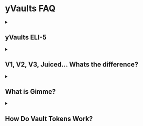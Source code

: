 # yVaults FAQ

<details className="customFaqDetails">

  <summary>

## yVaults ELI-5
  
  </summary>

Yearn Vaults are contracts on the Ethereum blockchain—and the layer2 networks that sit atop it. They allow you to deposit cryptocurrency tokens you own and earn interest on them. When you deposit, your tokens are combined with other depositors' tokens and directed toward interest earning opportunities. How and which opportunities are chosen depends on the *Strategies* used by the vault. You receive a receipt token (aka a Vault Token) that can be used to retrieve your original deposit plus any interest earned.
</details>

<details className="customFaqDetails">

  <summary>

## V1, V2, V3, Juiced... Whats the difference?

  </summary>

So many options! But don't worry, it isn't so complicated.

- V3 are the newest vaults. They are probably your best bet unless you can't find what you are looking for.
- V2 are older vaults, but are still used for Curve and Curve-based pools like Velodrome and Aerodrome.
- V1 vaults are the OG and not supported so you shouldn't even see them anywhere. If you do, or if you need to access funds deposited during defi summer, hop in the discord and let us know. Someone there can help you out. Discord link is above under "Community".
- Juiced Vaults are vaults built to use Ajna, which is a new lending and borrowing protocol. They have their own [front-end](https://juiced.yearn.fi/) and [docs](https://docs.juiced.app/) so check those out. One thing to be aware of is that since Ajna is a lending platform, you may not be able to withdraw funds immediately if there is high borrowing demand.

</details>

<details className="customFaqDetails">

  <summary>

## What is Gimme?

  </summary>

[Gimme](https://gimme.mom/) is a new, easy-to-use front-end focused on making Yearn super simple. It currently supports yVaults on Polygon and Base and will roll out other L2s soon. You can easily zap right into Yearn's single asset V3 vaults and start earning fast!

</details>

<details className="customFaqDetails">

  <summary>

## How Do Vault Tokens Work?

  </summary>

[yVault Tokens](https://docs.yearn.fi/resources/defi-glossary#ytoken) are like a deposit receipt. They represent a user's share of the yVault that they are participating in.

**For example**, if you deposit YFI in a yVault you will receive yvYFI in return. yvYFI would be the yVault Token.

If your yVault generates profit, the share price of your yVault tokens will increase. This happens because more underlying tokens are in the yVault to redeem upon withdrawal.

![image](https://i.imgur.com/3zkSnoE.png)
![image](https://i.imgur.com/yrGEVCr.png)

Once a user's assets are withdrawn from the yVault, their yVault Token will be burned. yVault Tokens are [ERC-20](https://ethereum.org/en/developers/docs/standards/tokens/erc-20/), meaning they can be transferred and traded as any other common Ethereum token.

The vault tokens have evolved between v1, v2, and v3, here are a couple of main differences:

### V1 yVault Tokens

- Each vault contract can use only 1 yield strategy contract.
- Vault tokens are prefixed with a leading `y`, so a v1 vault for USDC gives the user yUSDC.

### V2 yVault Tokens

- Each vault contract can use up to 20 yield strategy contracts.
- Vault tokens are prefixed with `yv`, so a v2 vault for USDC gives the user yvUSDC.

### V3 yVault Tokens

- All V3 vaults are [ERC-4626](https://ethereum.org/en/developers/docs/standards/tokens/erc-4626/) compliant.
- Vaults can be either [multi-strategy](https://docs.yearn.fi/developers/v3/overview#definitions) or [single-strategy (Tokenized Strategy)](https://docs.yearn.fi/developers/v3/overview#definitions).
- Multi-strategy vaults tokens are prefixed with `yv` and appended with a ["category"](https://docs.yearn.fi/developers/v3/integrating_v3#category), so a v3 vault for USDC with a category type of `1` gives the user `yvUSDC-1`.
- Single strategy vaults are prefixed with `ys`, so a v3 single strategy vault gives the user `ysUSDC`.

</details>
